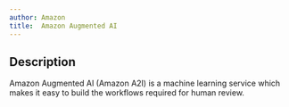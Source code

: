 ```yaml
---
author: Amazon
title:  Amazon Augmented AI
---
```


## Description

Amazon Augmented AI (Amazon A2I) is a machine learning service which makes it easy to build the workflows required for human review.
